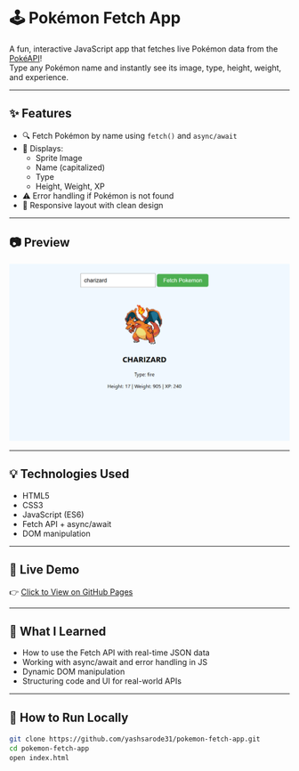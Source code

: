 # 🕹️ Pokémon Fetch App

A fun, interactive JavaScript app that fetches live Pokémon data from the [PokéAPI](https://pokeapi.co/)!  
Type any Pokémon name and instantly see its image, type, height, weight, and experience.

---

## ✨ Features

- 🔍 Fetch Pokémon by name using `fetch()` and `async/await`
- 🧠 Displays:
  - Sprite Image
  - Name (capitalized)
  - Type
  - Height, Weight, XP
- ⚠️ Error handling if Pokémon is not found
- 📱 Responsive layout with clean design

---

## 📷 Preview

![Preview Screenshot](./screenshot.png)

---

## 💡 Technologies Used

- HTML5
- CSS3
- JavaScript (ES6)
- Fetch API + async/await
- DOM manipulation

---

## 🚀 Live Demo

👉 [Click to View on GitHub Pages](https://yashsarode31.github.io/pokemon-fetch-app/)  

---

## 🧠 What I Learned

- How to use the Fetch API with real-time JSON data
- Working with async/await and error handling in JS
- Dynamic DOM manipulation
- Structuring code and UI for real-world APIs

---

## 📂 How to Run Locally

```bash
git clone https://github.com/yashsarode31/pokemon-fetch-app.git
cd pokemon-fetch-app
open index.html
